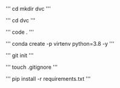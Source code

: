'''
cd mkdir dvc
'''

'''
cd dvc
'''

'''
code .
'''



''' 
conda create -p virtenv python=3.8 -y
'''

'''
git init
'''

'''
touch .gitignore
'''

'''
pip install -r requirements.txt
'''
